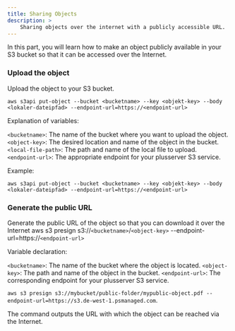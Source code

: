 ```yaml
---
title: Sharing Objects
description: >
    Sharing objects over the internet with a publicly accessible URL.
---
```


In this part, you will learn how to make an object publicly available in your S3 bucket so that it can be accessed over the Internet.

### Upload the object

Upload the object to your S3 bucket.

`aws s3api put-object --bucket <bucketname> --key <objekt-key> --body <lokaler-dateipfad> --endpoint-url=https://<endpoint-url>`

Explanation of variables:

`<bucketname>`: The name of the bucket where you want to upload the object.
`<object-key>`: The desired location and name of the object in the bucket.
`<local-file-path>`: The path and name of the local file to upload.
`<endpoint-url>`: The appropriate endpoint for your plusserver S3 service.

Example:

`aws s3api put-object --bucket <bucketname> --key <objekt-key> --body <lokaler-dateipfad> --endpoint-url=https://<endpoint-url>`

### Generate the public URL

Generate the public URL of the object so that you can download it over the Internet
aws s3 presign s3://`<bucketname>`/`<object-key>` --endpoint-url=https://`<endpoint-url>`

Variable declaration:

`<bucketname>`: The name of the bucket where the object is located.
`<object-key>`: The path and name of the object in the bucket.
`<endpoint-url>`: The corresponding endpoint for your plusserver S3 service.

`aws s3 presign s3://mybucket/public-folder/mypublic-object.pdf --endpoint-url=https://s3.de-west-1.psmanaged.com`.

The command outputs the URL with which the object can be reached via the Internet.
